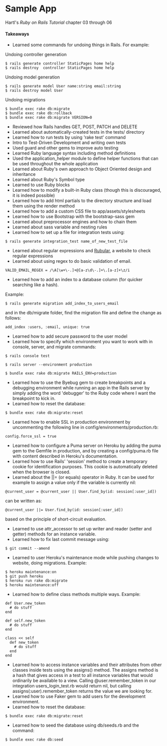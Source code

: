 # Sample App

Hartl's *Ruby on Rails Tutorial* chapter 03 through 06

#### Takeaways
* Learned some commands for undoing things in Rails. For example:

Undoing controller generation
```
$ rails generate controller StaticPages home help
$ rails destroy  controller StaticPages home help
```

Undoing model generation
```
$ rails generate model User name:string email:string
$ rails destroy model User
```

Undoing migrations
```
$ bundle exec rake db:migrate
$ bundle exec rake db:rollback
$ bundle exec rake db:migrate VERSION=0
```

* Reviewed how Rails handles GET, POST, PATCH and DELETE
* Learned about automatically-created tests in the tests/ directory
* Learned how to run tests by using 'rake test' command
* Intro to Test-Driven Development and writing own tests
* Used guard and other gems to improve auto testing
* Learned Ruby language syntax including method definitions
* Used the application_helper module to define helper functions that can be used throughout the whole application
* Learned about Ruby's own approach to Object Oriented design and inheritance
* Learned about Ruby's Symbol type
* Learned to use Ruby blocks
* Learned how to modify a built-in Ruby class (though this is discouraged, it is indeed possible)
* Learned how to add html partials to the directory structure and load them using the render method
* Learned how to add a custom CSS file to app/assets/stylesheets
* Learned how to use Bootstrap with the bootstrap-sass gem
* Learned about preprocessor engines and how to chain them
* Learned about sass variable and nesting rules
* Learned how to set up a file for integration tests using:

```
$ rails generate integration_test name_of_new_test_file
```
* Learned about regular expressions and [Rubular](http://www.rubular.com/), a website to check regular expressions
* Learned about using regex to do basic validation of email.

```
VALID_EMAIL_REGEX = /\A[\w+\-.]+@[a-z\d\-.]+\.[a-z]+\z/i
```
* Learned how to add an index to a database column (for quicker searching like a hash).

Example:
```
$ rails generate migration add_index_to_users_email
```
and in the db/migrate folder, find the migration file and define the change as follows:
```
add_index :users, :email, unique: true
```
* Learned how to add secure password to the user model
* Learned how to specify which environment you want to work with in console, server, and migrate commands:

```
$ rails console test
```
```
$ rails server --environment production
```
```
$ bundle exec rake db:migrate RAILS_ENV=production
```
* Learned how to use the Byebug gem to create breakpoints and a debugging environment while running an app in the Rails server by simply adding the word 'debugger' to the Ruby code where I want the breakpoint to kick in.
* Learned how to reset the database:

```
$ bundle exec rake db:migrate:reset
```
* Learned how to enable SSL in production environment by uncommenting the following line in config/environments/production.rb:

```
config.force_ssl = true
```
* Learned how to configure a Puma server on Heroku by adding the puma gem to the Gemfile in production, and by creating a config/puma.rb file with content described in Heroku's documentation.
* Learned how to use Rails' 'session' method to create a temporary cookie for identification purposes. This cookie is automatically deleted when the browser is closed.
* Learned about the ||= (or equals) operator in Ruby. It can be used for example to assign a value only if the variable is currently nil:

```
@current_user = @current_user || User.find_by(id: session[:user_id])
```
can be written as:

```
@current_user ||= User.find_by(id: session[:user_id])
```
based on the principle of short-circuit evaluation.
* Learned to use attr_accessor to set up writer and reader (setter and getter) methods for an instance variable.
* Learned how to fix last commit message using:

```
$ git commit --amend
```
* Learned to user Heroku's maintenance mode while pushing changes to website, doing migrations. Example:

```
$ heroku maintenance:on
$ git push heroku
$ heroku run rake db:migrate
$ heroku maintenance:off
```

* Learned how to define class methods multiple ways. Example:

```
def User.new_token
  # do stuff
end
```
```
def self.new_token
  # do stuff
end
```
```
class << self
  def new_token
    # do stuff
  end
end
```
* Learned how to access instance variables and their attributes from other classes inside tests using the assigns() method. The assigns method is a hash that gives access in a test to all instance variables that would ordinarily be available to a view. Calling @user.remember_token in our integration users_login_test.rb would return nil, but calling assigns(:user).remember_token returns the value we are looking for.
* Learned how to use Faker gem to add users for the development environment.
* Learned how to reset the database:

```
$ bundle exec rake db:migrate:reset
```
* Learned how to seed the database using db/seeds.rb and the command:

```
$ bundle exec rake db:seed
```
